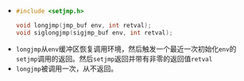- ```C
  #include <setjmp.h>
  
  void longjmp(jmp_buf env, int retval);
  void siglongjmp(sigjmp_buf env, int retval);
  ```
- `longjmp`从`env`缓冲区恢复调用环境，然后触发一个最近一次初始化`env`的`setjmp`调用的返回。然后`setjmp`返回并带有非零的返回值`retval`
- `longjmp`被调用一次，从不返回。